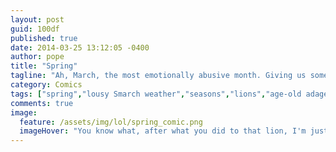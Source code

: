 ```yaml
---
layout: post
guid: 100df
published: true
date: 2014-03-25 13:12:05 -0400
author: pope
title: "Spring"
tagline: "Ah, March, the most emotionally abusive month. Giving us some distant hope that everything\'s going to be alright and the sun is coming to save us from the wasteland we\'ve been living in, only to cruelly stomp on all our dreams. Again and again. "
category: Comics
tags: ["spring","lousy Smarch weather","seasons","lions","age-old adages","tropical climates","animal cruelty","winter","science"]
comments: true 
image:
  feature: /assets/img/lol/spring_comic.png
  imageHover: "You know what, after what you did to that lion, I'm just not coming back at all. Fuck you guys, live in winter forever."
---
```


